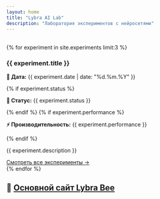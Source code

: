 ```yaml
---
layout: home
title: "Lybra AI Lab"
description: "Лаборатория экспериментов с нейросетями"
---
```


<!-- Убираем лишний блок hero -->
<div class="cards-grid" style="margin-top:2rem;">
{% for experiment in site.experiments limit:3 %}
<div class="card">
    <h3>{{ experiment.title }}</h3>
    <p><strong>📅 Дата:</strong> {{ experiment.date | date: "%d.%m.%Y" }}</p>
    {% if experiment.status %}
    <p><strong>🎯 Статус:</strong> {{ experiment.status }}</p>
    {% endif %}
    {% if experiment.performance %}
    <p><strong>⚡ Производительность:</strong> {{ experiment.performance }}</p>
    {% endif %}
    <p>{{ experiment.description }}</p>
    <a href="{{ '/experiments/' | relative_url }}" class="btn btn-secondary">Смотреть все эксперименты →</a>
</div>
{% endfor %}
</div>

## 🔗 [Основной сайт Lybra Bee](https://lybra-bee.github.io/)
